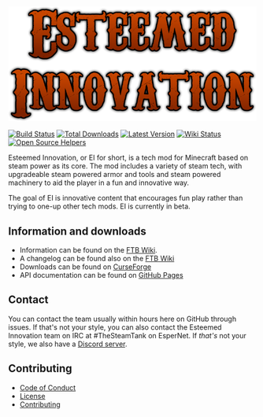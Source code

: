 ![Esteemed Innovation](src/main/resources/logoblank.png)

[![Build Status](https://travis-ci.org/Esteemed-Innovation/Esteemed-Innovation.svg?branch=1.10)](https://travis-ci.org/Esteemed-Innovation/Esteemed-Innovation)
[![Total Downloads](http://modshields.herokuapp.com/totaldl?id=flaxbeards-steam-power)](http://minecraft.curseforge.com/projects/flaxbeards-steam-power)
[![Latest Version](http://modshields.herokuapp.com/latestversion?id=flaxbeards-steam-power)](http://minecraft.curseforge.com/projects/flaxbeards-steam-power/files/latest)
[![Wiki Status](http://modshields.herokuapp.com/wiki?article=Esteemed_Innovation)](http://ftb.gamepedia.com/Esteemed_Innovation)
[![Open Source Helpers](https://www.codetriage.com/esteemed-innovation/flaxbeards-steam-power/badges/users.svg)](https://www.codetriage.com/esteemed-innovation/flaxbeards-steam-power)

Esteemed Innovation, or EI for short, is a tech mod for Minecraft based on steam power as its core. The mod includes a variety of steam tech, with upgradeable steam powered armor and tools and steam powered machinery to aid the player in a fun and innovative way.

The goal of EI is innovative content that encourages fun play rather than trying to one-up other tech mods. EI is currently in beta.

## Information and downloads
* Information can be found on the [FTB Wiki](http://ftb.gamepedia.com/Flaxbeard's_Steam_Power).
* A changelog can be found also on the [FTB Wiki](http://ftb.gamepedia.com/Flaxbeard's_Steam_Power/Changelog)
* Downloads can be found on [CurseForge](http://minecraft.curseforge.com/mc-mods/224867-flaxbeards-steam-power/)
* API documentation can be found on [GitHub Pages](http://esteemed-innovation.github.io/Esteemed-Innovation/)

## Contact
You can contact the team usually within hours here on GitHub through issues. If that's not your style, you can also contact the Esteemed Innovation team on IRC at #TheSteamTank on EsperNet. If *that's* not your style, we also have a [Discord server](https://discord.gg/qtaRXYH).

## Contributing
* [Code of Conduct](CODE_OF_CONDUCT.md)
* [License](LICENSE.md)
* [Contributing](CONTRIBUTING.md)